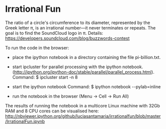 Irrational Fun
=============

The ratio of a circle's circumference to its diameter, represented by
the Greek letter π, is an irrational number—it never terminates or
repeats. The goal is to find the SoundCloud logo in π.
Details: https://developers.soundcloud.com/blog/buzzwords-contest

To run the code in the browser:

- place the ipython notebook in a directory containing
the file pi-billion.txt.

- start ipcluster for parallel processing with the ipython
  notebook. (http://ipython.org/ipython-doc/stable/parallel/parallel_process.html).
  Command: $ ipcluster start -n 8

- start the ipython notebook
  Command: $ ipython notebook --pylab=inline

- run the notebook in the browser (Menu -> Cell -> Run All)

The results of running the notebook in a multicore Linux machine with 32Gb RAM and 8 CPU cores can be visualised here: http://nbviewer.ipython.org/github/luciasantamaria/irrationalfun/blob/master/IrrationalFun.ipynb
